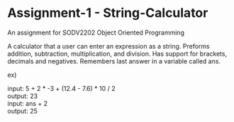 # Assignment-1 - String-Calculator

An assignment for SODV2202 Object Oriented Programming

A calculator that a user can enter an expression as a string.
Preforms addition, subtraction, multiplication, and division. 
Has support for brackets, decimals and negatives.
Remembers last answer in a variable called ans.

ex)

 input: 5 + 2 * -3 + (12.4 - 7.6) * 10 / 2  
output: 23  
 input: ans + 2  
output: 25
